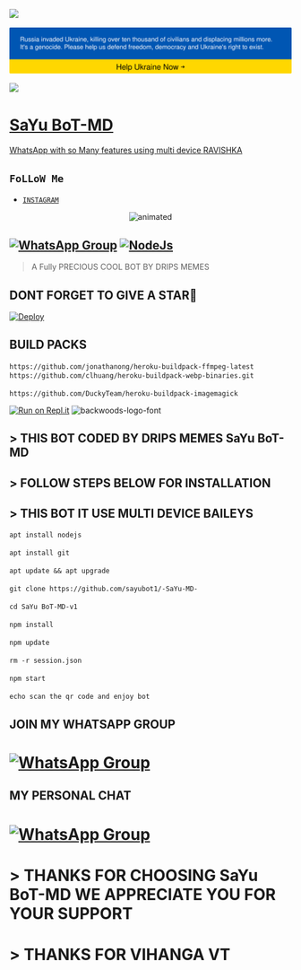 <a href="https://www.youtube.com/channel/UChAp2T6q9SlFIfhrFDZrzwA"><img src="https://img.shields.io/badge/Tutorial-Video-ff0000?style=for-the-badge&logo=youtube&logoColor=ff000000&link=[https://youtu.be/ww4z2m3uORU](https://www.youtube.com/channel/UChAp2T6q9SlFIfhrFDZrzwA)" /><br>

[![SWUbanner](https://raw.githubusercontent.com/vshymanskyy/StandWithUkraine/main/banner2-direct.svg)](https://vshymanskyy.github.io/StandWithUkraine)

<a href="https://www.youtube.com/channel/UChAp2T6q9SlFIfhrFDZrzwA"><img src="https://img.shields.io/badge/Tutorial-Video-ff0000?style=for-the-badge&logo=youtube&logoColor=ff000000&link=[https://youtu.be/ww4z2m3uORU](https://www.youtube.com/channel/UChAp2T6q9SlFIfhrFDZrzwA)" /><br>
# SaYu BoT-MD
 WhatsApp with so Many features using multi device  [RAVISHKA](https://www.instagram.com/ravishka__sathsara/)
 
 ## ```FoLLoW Me```

- [`INSTAGRAM`]([https://www.paypal.me/zimbotinc](https://www.instagram.com/ravishka__sathsara/))
 </a>
</p>
<p align="center">
<img src="https://telegra.ph/file/26cc73c744897622ff45c.jpg" alt="animated"  />
</p>

## [![WhatsApp Group](https://img.shields.io/badge/WhatsApp-25D366?style=for-the-badge&logo=whatsapp&logoColor=white)](https://chat.whatsapp.com/KPiKOqO8XXJ3VHgoFfQcKH) [![NodeJs](https://img.shields.io/badge/Node.js-43853D?style=for-the-badge&logo=node.js&logoColor=white)](https://nodejs.org/en/)

> A Fully PRECIOUS COOL BOT BY DRIPS MEMES <br>
> 
## DONT FORGET TO GIVE A STAR🌟



[![Deploy](https://www.herokucdn.com/deploy/button.svg)](https://github.com/sayubot1/-SaYu-MD-)

## BUILD PACKS

```
https://github.com/jonathanong/heroku-buildpack-ffmpeg-latest
https://github.com/clhuang/heroku-buildpack-webp-binaries.git

https://github.com/DuckyTeam/heroku-buildpack-imagemagick
```
[![Run on Repl.it](https://repl.it/badge/github/quiec/whatsAlfa)](https://replit.com/@RavishkaSathsar/SaYu-MD-1)
<img src="https://fontmeme.com/permalink/220116/0c42dc0b64931810388ba399da55e927.png" alt="backwoods-logo-font" border="0"></a>  

 ##  > THIS BOT CODED BY DRIPS MEMES SaYu BoT-MD 


## >  FOLLOW STEPS BELOW FOR INSTALLATION

## >  THIS BOT IT USE MULTI DEVICE BAILEYS


``` 
apt install nodejs

apt install git

apt update && apt upgrade

git clone https://github.com/sayubot1/-SaYu-MD-
 
cd SaYu BoT-MD-v1

npm install

npm update
 
rm -r session.json

npm start

echo scan the qr code and enjoy bot

```


## JOIN MY WHATSAPP GROUP

# [![WhatsApp Group](https://img.shields.io/badge/WhatsApp-25D366?style=for-the-badge&logo=whatsapp&logoColor=white)](https://chat.whatsapp.com/KPiKOqO8XXJ3VHgoFfQcKH)

## MY PERSONAL CHAT

# [![WhatsApp Group](https://img.shields.io/badge/WhatsApp-25D366?style=for-the-badge&logo=whatsapp&logoColor=white)](https://wa.me/94773721711)


# > THANKS FOR CHOOSING SaYu BoT-MD WE APPRECIATE YOU FOR YOUR SUPPORT

# > THANKS FOR VIHANGA VT
 
